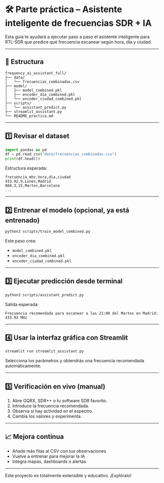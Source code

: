 # 🛠️ Parte práctica – Asistente inteligente de frecuencias SDR + IA

Esta guía te ayudará a ejecutar paso a paso el asistente inteligente para RTL-SDR que predice qué frecuencia escanear según hora, día y ciudad.

---

## 📁 Estructura

```
frequency_ai_assistant_full/
├── data/
│   └── frecuencias_combinadas.csv
├── model/
│   ├── model_combined.pkl
│   ├── encoder_dia_combined.pkl
│   └── encoder_ciudad_combined.pkl
├── scripts/
│   └── assistant_predict.py
├── streamlit_assistant.py
└── README_practica.md
```

---

## 1️⃣ Revisar el dataset

```python
import pandas as pd
df = pd.read_csv("data/frecuencias_combinadas.csv")
print(df.head())
```

Estructura esperada:

```
frecuencia_mhz,hora,dia,ciudad
433.92,9,Lunes,Madrid
868.3,15,Martes,Barcelona
...
```

---

## 2️⃣ Entrenar el modelo (opcional, ya está entrenado)

```bash
python3 scripts/train_model_combined.py
```

Este paso crea:
- `model_combined.pkl`
- `encoder_dia_combined.pkl`
- `encoder_ciudad_combined.pkl`

---

## 3️⃣ Ejecutar predicción desde terminal

```bash
python3 scripts/assistant_predict.py
```

Salida esperada:

```
Frecuencia recomendada para escanear a las 21:00 del Martes en Madrid: 433.92 MHz
```

---

## 4️⃣ Usar la interfaz gráfica con Streamlit

```bash
streamlit run streamlit_assistant.py
```

Selecciona los parámetros y obtendrás una frecuencia recomendada automáticamente.

---

## 5️⃣ Verificación en vivo (manual)

1. Abre GQRX, SDR++ o tu software SDR favorito.
2. Introduce la frecuencia recomendada.
3. Observa si hay actividad en el espectro.
4. Cambia los valores y experimenta.

---

## 📈 Mejora continua

- Añade más filas al CSV con tus observaciones
- Vuelve a entrenar para mejorar la IA
- Integra mapas, dashboards o alertas

---

Este proyecto es totalmente extensible y educativo. ¡Explóralo!